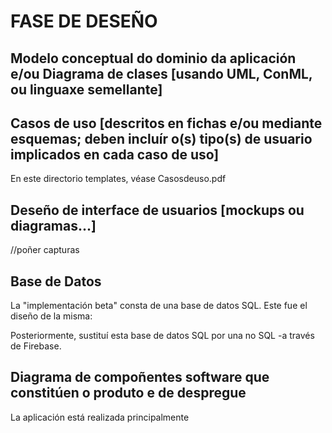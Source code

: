 # FASE DE DESEÑO

## Modelo conceptual do dominio da aplicación e/ou Diagrama de clases [usando UML, ConML, ou linguaxe semellante]



## Casos de uso [descritos en fichas e/ou mediante esquemas; deben incluír o(s) tipo(s) de usuario implicados en cada caso de uso]

En este directorio templates, véase Casosdeuso.pdf
## Deseño de interface de usuarios [mockups ou diagramas...]

//poñer capturas

## Base de Datos

La "implementación beta" consta de una base de datos SQL. Este fue el diseño de la misma:

Posteriormente, sustituí esta base de datos SQL por una no SQL -a través de Firebase. 

## Diagrama de compoñentes software que constitúen o produto e de despregue

La aplicación está realizada principalmente 
